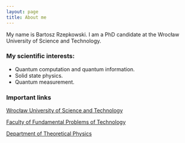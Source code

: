 ```yaml
---
layout: page
title: About me
---
```


My name is Bartosz Rzepkowski. I am a PhD candidate at the Wrocław University of Science and Technology.


### My scientific interests:
- Quantum computation and quantum information.
- Solid state physics.
- Quantum measurement.

### Important links

[Wrocław University of Science and Technology](http://pwr.edu.pl/en/)

[Faculty of Fundamental Problems of Technology](http://wppt.pwr.edu.pl/)

[Department of Theoretical Physics](http://www.kft.pwr.edu.pl/)

